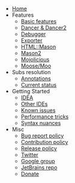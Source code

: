 * [Home](https://github.com/hurricup/Perl5-IDEA/wiki)
* Features
  * [Basic features](https://github.com/hurricup/Perl5-IDEA/wiki/Implemented-features)
  * [Dancer & Dancer2](https://github.com/Camelcade/Perl5-IDEA/wiki/Dancer-&-Dancer2)
  * [Debugger](https://github.com/hurricup/Perl5-IDEA/wiki/Perl-Debugger)
  * [Exporter](https://github.com/hurricup/Perl5-IDEA/wiki/Exporter-support)
  * [HTML::Mason](https://github.com/hurricup/Perl5-IDEA/wiki/HTML::Mason-support)
  * [Mason2](https://github.com/hurricup/Perl5-IDEA/wiki/Mason2-support)
  * [Mojolicious](https://github.com/hurricup/Perl5-IDEA/wiki/Mojolicious-support)
  * [Moose/Moo](https://github.com/hurricup/Perl5-IDEA/wiki/Moose-support)
* Subs resolution
  * [Annotations](https://github.com/hurricup/Perl5-IDEA/wiki/Subs-annotations)
  * [Current status](https://github.com/hurricup/Perl5-IDEA/wiki/Subs-resolution-status)
* Getting Started
  * [IDEA](https://github.com/hurricup/Perl5-IDEA/wiki/Getting-started:-IntelliJ-IDEA)
  * [Other IDEs](https://github.com/hurricup/Perl5-IDEA/wiki/Getting-started:-specialized-IDEs-(PyCharm,-PHPStorm,-etc))
  * [Known issues](https://github.com/hurricup/Perl5-IDEA/wiki/Known-issues)
  * [Performance tricks](https://github.com/Camelcade/Perl5-IDEA/wiki/Performance-tricks)
  * [Syntax nuances](https://github.com/hurricup/Perl5-IDEA/wiki/Perl-syntax-nuances)
* Misc
  * [Bug report policy](https://github.com/hurricup/Perl5-IDEA/wiki/Bug-report-policy)
  * [Contribution policy](https://github.com/hurricup/Perl5-IDEA/wiki/Contribution-policy)
  * [Release policy](https://github.com/hurricup/Perl5-IDEA/wiki/Release-policy)
  * [Twitter](https://twitter.com/CamelcadeIDE)
  * [Google group](https://groups.google.com/forum/#!forum/camelcade)
  * [JetBrains repo](https://plugins.jetbrains.com/plugin/7796)
  * [Donate](https://www.paypal.com/cgi-bin/webscr?cmd=_s-xclick&hosted_button_id=HJCUADZKY5G7E)
